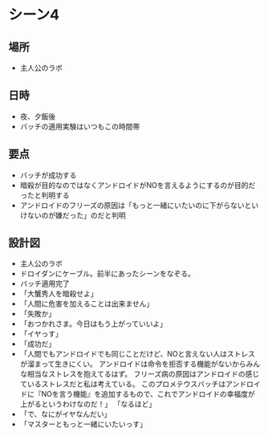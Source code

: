 # シーン4
## 場所
* 主人公のラボ

## 日時
* 夜、夕飯後
* バッチの適用実験はいつもこの時間帯

## 要点
* バッチが成功する
* 暗殺が目的なのではなくアンドロイドがNOを言えるようにするのが目的だったと判明する
* アンドロイドのフリーズの原因は「もっと一緒にいたいのに下がらないといけないのが嫌だった」のだと判明

## 設計図
* 主人公のラボ
* ドロイダンにケーブル。前半にあったシーンをなぞる。
* バッチ適用完了
* 「大蟹秀人を暗殺せよ」
* 「人間に危害を加えることは出来ません」
* 「失敗か」
* 「おつかれさま。今日はもう上がっていいよ」
* 「イヤっす」
* 「成功だ」
* 「人間でもアンドロイドでも同じことだけど、NOと言えない人はストレスが溜まって生きにくい。
  アンドロイドは命令を拒否する機能がないからみんな相当なストレスを抱えてるはず。
  フリーズ病の原因はアンドロイドの感じているストレスだと私は考えている。
  このプロメテウスバッチはアンドロイドに『NOを言う機能』を追加するもので、これでアンドロイドの幸福度が上がるというわけなのだ！」
  「なるほど」
* 「で、なにがイヤなんだい」
* 「マスターともっと一緒にいたいっす」

